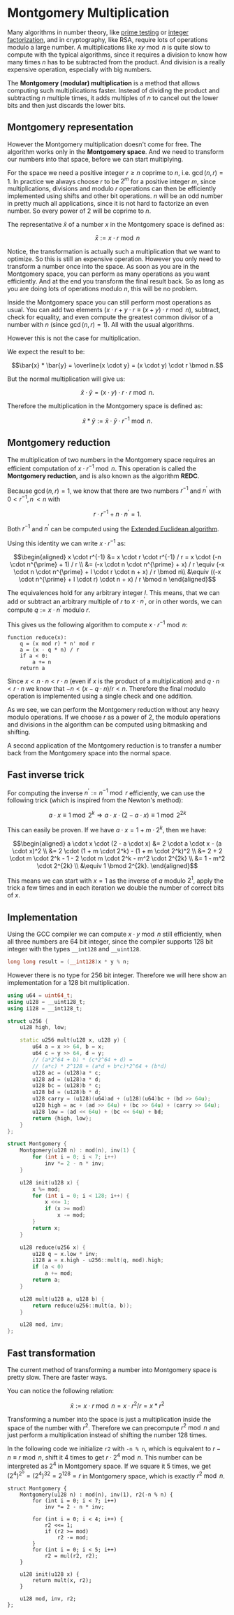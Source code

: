 # Montgomery Multiplication

Many algorithms in number theory, like [prime testing](primality_tests.md) or [integer factorization](factorization.md), and in cryptography, like RSA, require lots of operations modulo a large number.
A multiplications like $x y \bmod{n}$ is quite slow to compute with the typical algorithms, since it requires a division to know how many times $n$ has to be subtracted from the product.
And division is a really expensive operation, especially with big numbers.

The **Montgomery (modular) multiplication** is a method that allows computing such multiplications faster.
Instead of dividing the product and subtracting $n$ multiple times, it adds multiples of $n$ to cancel out the lower bits and then just discards the lower bits.

## Montgomery representation

However the Montgomery multiplication doesn't come for free.
The algorithm works only in the **Montgomery space**.
And we need to transform our numbers into that space, before we can start multiplying.

For the space we need a positive integer $r \ge n$ coprime to $n$, i.e. $\gcd(n, r) = 1$.
In practice we always choose $r$ to be $2^m$ for a positive integer $m$, since multiplications, divisions and modulo $r$ operations can then be efficiently implemented using shifts and other bit operations.
$n$ will be an odd number in pretty much all applications, since it is not hard to factorize an even number.
So every power of $2$ will be coprime to $n$.

The representative $\bar{x}$ of a number $x$ in the Montgomery space is defined as: 

$$\bar{x} := x \cdot r \bmod n$$

Notice, the transformation is actually such a multiplication that we want to optimize.
So this is still an expensive operation.
However you only need to transform a number once into the space.
As soon as you are in the Montgomery space, you can perform as many operations as you want efficiently.
And at the end you transform the final result back.
So as long as you are doing lots of operations modulo $n$, this will be no problem.

Inside the Montgomery space you can still perform most operations as usual.
You can add two elements ($x \cdot r + y \cdot r \equiv (x + y) \cdot r \bmod n$), subtract, check for equality, and even compute the greatest common divisor of a number with $n$ (since $\gcd(n, r) = 1$).
All with the usual algorithms.

However this is not the case for multiplication.

We expect the result to be:

$$\bar{x} * \bar{y} = \overline{x \cdot y} = (x \cdot y) \cdot r \bmod n.$$

But the normal multiplication will give us:

$$\bar{x} \cdot \bar{y} = (x \cdot y) \cdot r \cdot r \bmod n.$$

Therefore the multiplication in the Montgomery space is defined as:

$$\bar{x} * \bar{y} := \bar{x} \cdot \bar{y} \cdot r^{-1} \bmod n.$$

## Montgomery reduction

The multiplication of two numbers in the Montgomery space requires an efficient computation of $x \cdot r^{-1} \bmod n$.
This operation is called the **Montgomery reduction**, and is also known as the algorithm **REDC**.

Because $\gcd(n, r) = 1$, we know that there are two numbers $r^{-1}$ and $n^{\prime}$ with $0 < r^{-1}, n^{\prime} < n$ with

$$r \cdot r^{-1} + n \cdot n^{\prime} = 1.$$

Both $r^{-1}$ and $n^{\prime}$ can be computed using the [Extended Euclidean algorithm](extended-euclid-algorithm.md).

Using this identity we can write $x \cdot r^{-1}$ as:

$$\begin{aligned}
x \cdot r^{-1} &= x \cdot r \cdot r^{-1} / r = x \cdot (-n \cdot n^{\prime} + 1) / r \\
&= (-x \cdot n \cdot n^{\prime} + x) / r \equiv (-x \cdot n \cdot n^{\prime} + l \cdot r \cdot n + x) / r \bmod n\\
&\equiv ((-x \cdot n^{\prime} + l \cdot r) \cdot n + x) / r \bmod n
\end{aligned}$$

The equivalences hold for any arbitrary integer $l$.
This means, that we can add or subtract an arbitrary multiple of $r$ to $x \cdot n^{\prime}$, or in other words, we can compute $q := x \cdot n^{\prime}$ modulo $r$.

This gives us the following algorithm to compute $x \cdot r^{-1} \bmod n$:

```text
function reduce(x):
    q = (x mod r) * n' mod r
    a = (x - q * n) / r
    if a < 0:
        a += n
    return a
```

Since $x < n \cdot n < r \cdot n$ (even if $x$ is the product of a multiplication) and $q \cdot n < r \cdot n$ we know that $-n < (x - q \cdot n) / r < n$.
Therefore the final modulo operation is implemented using a single check and one addition.

As we see, we can perform the Montgomery reduction without any heavy modulo operations.
If we choose $r$ as a power of $2$, the modulo operations and divisions in the algorithm can be computed using bitmasking and shifting.

A second application of the Montgomery reduction is to transfer a number back from the Montgomery space into the normal space.

## Fast inverse trick

For computing the inverse $n^{\prime} := n^{-1} \bmod r$ efficiently, we can use the following trick (which is inspired from the Newton's method):

$$a \cdot x \equiv 1 \bmod 2^k \Longrightarrow a \cdot x \cdot (2 - a \cdot x) \equiv 1 \bmod 2^{2k}$$

This can easily be proven.
If we have $a \cdot x = 1 + m \cdot 2^k$, then we have:

$$\begin{aligned}
a \cdot x \cdot (2 - a \cdot x) &= 2 \cdot a \cdot x - (a \cdot x)^2 \\
&= 2 \cdot (1 + m \cdot 2^k) - (1 + m \cdot 2^k)^2 \\
&= 2 + 2 \cdot m \cdot 2^k - 1 - 2 \cdot m \cdot 2^k - m^2 \cdot 2^{2k} \\
&= 1 - m^2 \cdot 2^{2k} \\
&\equiv 1 \bmod 2^{2k}.
\end{aligned}$$

This means we can start with $x = 1$ as the inverse of $a$ modulo $2^1$, apply the trick a few times and in each iteration we double the number of correct bits of $x$.

## Implementation

Using the GCC compiler we can compute $x \cdot y \bmod n$ still efficiently, when all three numbers are 64 bit integer, since the compiler supports 128 bit integer with the types `__int128` and `__uint128`.

```cpp
long long result = (__int128)x * y % n;
```

However there is no type for 256 bit integer.
Therefore we will here show an implementation for a 128 bit multiplication.

```cpp
using u64 = uint64_t;
using u128 = __uint128_t;
using i128 = __int128_t;

struct u256 {
    u128 high, low;

    static u256 mult(u128 x, u128 y) {
        u64 a = x >> 64, b = x;
        u64 c = y >> 64, d = y;
        // (a*2^64 + b) * (c*2^64 + d) =
        // (a*c) * 2^128 + (a*d + b*c)*2^64 + (b*d)
        u128 ac = (u128)a * c;
        u128 ad = (u128)a * d;
        u128 bc = (u128)b * c;
        u128 bd = (u128)b * d;
        u128 carry = (u128)(u64)ad + (u128)(u64)bc + (bd >> 64u);
        u128 high = ac + (ad >> 64u) + (bc >> 64u) + (carry >> 64u);
        u128 low = (ad << 64u) + (bc << 64u) + bd;
        return {high, low};
    }
};

struct Montgomery {
    Montgomery(u128 n) : mod(n), inv(1) {
        for (int i = 0; i < 7; i++)
            inv *= 2 - n * inv;
    }

    u128 init(u128 x) {
        x %= mod;
        for (int i = 0; i < 128; i++) {
            x <<= 1;
            if (x >= mod)
                x -= mod;
        }
        return x;
    }

    u128 reduce(u256 x) {
        u128 q = x.low * inv;
        i128 a = x.high - u256::mult(q, mod).high;
        if (a < 0)
            a += mod;
        return a;
    }

    u128 mult(u128 a, u128 b) {
        return reduce(u256::mult(a, b));
    }

    u128 mod, inv;
};
```

## Fast transformation

The current method of transforming a number into Montgomery space is pretty slow.
There are faster ways.

You can notice the following relation:

$$\bar{x} := x \cdot r \bmod n = x \cdot r^2 / r = x * r^2$$

Transforming a number into the space is just a multiplication inside the space of the number with $r^2$.
Therefore we can precompute $r^2 \bmod n$ and just perform a multiplication instead of shifting the number 128 times.

In the following code we initialize `r2` with `-n % n`, which is equivalent to $r - n \equiv r \bmod n$, shift it 4 times to get $r \cdot 2^4 \bmod n$.
This number can be interpreted as $2^4$ in Montgomery space.
If we square it $5$ times, we get $(2^4)^{2^5} = (2^4)^{32} = 2^{128} = r$ in Montgomery space, which is exactly $r^2 \bmod n$.

```
struct Montgomery {
    Montgomery(u128 n) : mod(n), inv(1), r2(-n % n) {
        for (int i = 0; i < 7; i++)
            inv *= 2 - n * inv;

        for (int i = 0; i < 4; i++) {
            r2 <<= 1;
            if (r2 >= mod)
                r2 -= mod;
        }
        for (int i = 0; i < 5; i++)
            r2 = mul(r2, r2);
    }

    u128 init(u128 x) {
        return mult(x, r2);
    }

    u128 mod, inv, r2;
};
```
